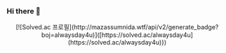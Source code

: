 ### Hi there 👋

<div align=center> [![Solved.ac 프로필](http://mazassumnida.wtf/api/v2/generate_badge?boj=alwaysday4u)]([https://solved.ac/alwaysday4u](https://solved.ac/alwaysday4u)}) </div>

<!--
**alwaysday4u/alwaysday4u** is a ✨ _special_ ✨ repository because its `README.md` (this file) appears on your GitHub profile.

Here are some ideas to get you started:

- 🔭 I’m currently working on ...
- 🌱 I’m currently learning ...
- 👯 I’m looking to collaborate on ...
- 🤔 I’m looking for help with ...
- 💬 Ask me about ...
- 📫 How to reach me: ...
- 😄 Pronouns: ...
- ⚡ Fun fact: ...
-->
